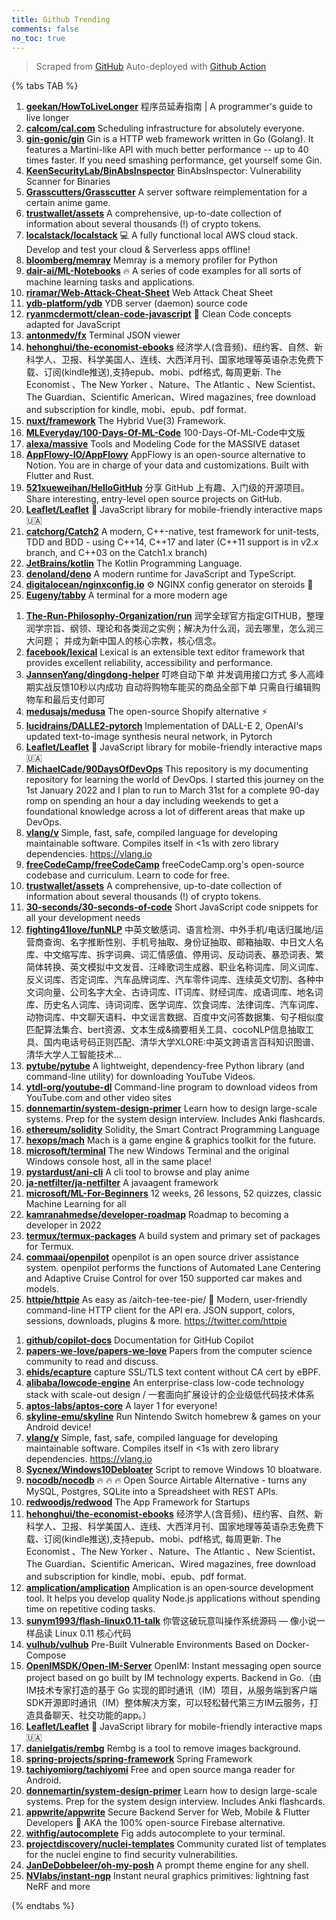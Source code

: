 ```yaml
---
title: Github Trending
comments: false
no_toc: true
---
```


> Scraped from [GitHub](https://github.com/trending)
Auto-deployed with [Github Action](https://docs.github.com/en/actions)

{% tabs TAB %}
<!-- tab Daily -->
1. [**geekan/HowToLiveLonger**](https://github.com/geekan/HowToLiveLonger)
程序员延寿指南 | A programmer's guide to live longer
2. [**calcom/cal.com**](https://github.com/calcom/cal.com)
Scheduling infrastructure for absolutely everyone.
3. [**gin-gonic/gin**](https://github.com/gin-gonic/gin)
Gin is a HTTP web framework written in Go (Golang). It features a Martini-like API with much better performance -- up to 40 times faster. If you need smashing performance, get yourself some Gin.
4. [**KeenSecurityLab/BinAbsInspector**](https://github.com/KeenSecurityLab/BinAbsInspector)
BinAbsInspector: Vulnerability Scanner for Binaries
5. [**Grasscutters/Grasscutter**](https://github.com/Grasscutters/Grasscutter)
A server software reimplementation for a certain anime game.
6. [**trustwallet/assets**](https://github.com/trustwallet/assets)
A comprehensive, up-to-date collection of information about several thousands (!) of crypto tokens.
7. [**localstack/localstack**](https://github.com/localstack/localstack)
💻 A fully functional local AWS cloud stack. Develop and test your cloud & Serverless apps offline!
8. [**bloomberg/memray**](https://github.com/bloomberg/memray)
Memray is a memory profiler for Python
9. [**dair-ai/ML-Notebooks**](https://github.com/dair-ai/ML-Notebooks)
🔥 A series of code examples for all sorts of machine learning tasks and applications.
10. [**riramar/Web-Attack-Cheat-Sheet**](https://github.com/riramar/Web-Attack-Cheat-Sheet)
Web Attack Cheat Sheet
11. [**ydb-platform/ydb**](https://github.com/ydb-platform/ydb)
YDB server (daemon) source code
12. [**ryanmcdermott/clean-code-javascript**](https://github.com/ryanmcdermott/clean-code-javascript)
🛁 Clean Code concepts adapted for JavaScript
13. [**antonmedv/fx**](https://github.com/antonmedv/fx)
Terminal JSON viewer
14. [**hehonghui/the-economist-ebooks**](https://github.com/hehonghui/the-economist-ebooks)
经济学人(含音频)、纽约客、自然、新科学人、卫报、科学美国人、连线、大西洋月刊、国家地理等英语杂志免费下载、订阅(kindle推送),支持epub、mobi、pdf格式, 每周更新. The Economist 、The New Yorker 、Nature、The Atlantic 、New Scientist、The Guardian、Scientific American、Wired magazines, free download and subscription for kindle, mobi、epub、pdf format.
15. [**nuxt/framework**](https://github.com/nuxt/framework)
The Hybrid Vue(3) Framework.
16. [**MLEveryday/100-Days-Of-ML-Code**](https://github.com/MLEveryday/100-Days-Of-ML-Code)
100-Days-Of-ML-Code中文版
17. [**alexa/massive**](https://github.com/alexa/massive)
Tools and Modeling Code for the MASSIVE dataset
18. [**AppFlowy-IO/AppFlowy**](https://github.com/AppFlowy-IO/AppFlowy)
AppFlowy is an open-source alternative to Notion. You are in charge of your data and customizations. Built with Flutter and Rust.
19. [**521xueweihan/HelloGitHub**](https://github.com/521xueweihan/HelloGitHub)
分享 GitHub 上有趣、入门级的开源项目。Share interesting, entry-level open source projects on GitHub.
20. [**Leaflet/Leaflet**](https://github.com/Leaflet/Leaflet)
🍃 JavaScript library for mobile-friendly interactive maps 🇺🇦
21. [**catchorg/Catch2**](https://github.com/catchorg/Catch2)
A modern, C++-native, test framework for unit-tests, TDD and BDD - using C++14, C++17 and later (C++11 support is in v2.x branch, and C++03 on the Catch1.x branch)
22. [**JetBrains/kotlin**](https://github.com/JetBrains/kotlin)
The Kotlin Programming Language.
23. [**denoland/deno**](https://github.com/denoland/deno)
A modern runtime for JavaScript and TypeScript.
24. [**digitalocean/nginxconfig.io**](https://github.com/digitalocean/nginxconfig.io)
⚙️ NGINX config generator on steroids 💉
25. [**Eugeny/tabby**](https://github.com/Eugeny/tabby)
A terminal for a more modern age
<!-- endtab -->
<!-- tab Weekly -->
1. [**The-Run-Philosophy-Organization/run**](https://github.com/The-Run-Philosophy-Organization/run)
润学全球官方指定GITHUB，整理润学宗旨、纲领、理论和各类润之实例；解决为什么润，润去哪里，怎么润三大问题； 并成为新中国人的核心宗教，核心信念。
2. [**facebook/lexical**](https://github.com/facebook/lexical)
Lexical is an extensible text editor framework that provides excellent reliability, accessibility and performance.
3. [**JannsenYang/dingdong-helper**](https://github.com/JannsenYang/dingdong-helper)
叮咚自动下单 并发调用接口方式 多人高峰期实战反馈10秒以内成功 自动将购物车能买的商品全部下单 只需自行编辑购物车和最后支付即可
4. [**medusajs/medusa**](https://github.com/medusajs/medusa)
The open-source Shopify alternative ⚡️
5. [**lucidrains/DALLE2-pytorch**](https://github.com/lucidrains/DALLE2-pytorch)
Implementation of DALL-E 2, OpenAI's updated text-to-image synthesis neural network, in Pytorch
6. [**Leaflet/Leaflet**](https://github.com/Leaflet/Leaflet)
🍃 JavaScript library for mobile-friendly interactive maps 🇺🇦
7. [**MichaelCade/90DaysOfDevOps**](https://github.com/MichaelCade/90DaysOfDevOps)
This repository is my documenting repository for learning the world of DevOps. I started this journey on the 1st January 2022 and I plan to run to March 31st for a complete 90-day romp on spending an hour a day including weekends to get a foundational knowledge across a lot of different areas that make up DevOps.
8. [**vlang/v**](https://github.com/vlang/v)
Simple, fast, safe, compiled language for developing maintainable software. Compiles itself in <1s with zero library dependencies. https://vlang.io
9. [**freeCodeCamp/freeCodeCamp**](https://github.com/freeCodeCamp/freeCodeCamp)
freeCodeCamp.org's open-source codebase and curriculum. Learn to code for free.
10. [**trustwallet/assets**](https://github.com/trustwallet/assets)
A comprehensive, up-to-date collection of information about several thousands (!) of crypto tokens.
11. [**30-seconds/30-seconds-of-code**](https://github.com/30-seconds/30-seconds-of-code)
Short JavaScript code snippets for all your development needs
12. [**fighting41love/funNLP**](https://github.com/fighting41love/funNLP)
中英文敏感词、语言检测、中外手机/电话归属地/运营商查询、名字推断性别、手机号抽取、身份证抽取、邮箱抽取、中日文人名库、中文缩写库、拆字词典、词汇情感值、停用词、反动词表、暴恐词表、繁简体转换、英文模拟中文发音、汪峰歌词生成器、职业名称词库、同义词库、反义词库、否定词库、汽车品牌词库、汽车零件词库、连续英文切割、各种中文词向量、公司名字大全、古诗词库、IT词库、财经词库、成语词库、地名词库、历史名人词库、诗词词库、医学词库、饮食词库、法律词库、汽车词库、动物词库、中文聊天语料、中文谣言数据、百度中文问答数据集、句子相似度匹配算法集合、bert资源、文本生成&摘要相关工具、cocoNLP信息抽取工具、国内电话号码正则匹配、清华大学XLORE:中英文跨语言百科知识图谱、清华大学人工智能技术…
13. [**pytube/pytube**](https://github.com/pytube/pytube)
A lightweight, dependency-free Python library (and command-line utility) for downloading YouTube Videos.
14. [**ytdl-org/youtube-dl**](https://github.com/ytdl-org/youtube-dl)
Command-line program to download videos from YouTube.com and other video sites
15. [**donnemartin/system-design-primer**](https://github.com/donnemartin/system-design-primer)
Learn how to design large-scale systems. Prep for the system design interview. Includes Anki flashcards.
16. [**ethereum/solidity**](https://github.com/ethereum/solidity)
Solidity, the Smart Contract Programming Language
17. [**hexops/mach**](https://github.com/hexops/mach)
Mach is a game engine & graphics toolkit for the future.
18. [**microsoft/terminal**](https://github.com/microsoft/terminal)
The new Windows Terminal and the original Windows console host, all in the same place!
19. [**pystardust/ani-cli**](https://github.com/pystardust/ani-cli)
A cli tool to browse and play anime
20. [**ja-netfilter/ja-netfilter**](https://github.com/ja-netfilter/ja-netfilter)
A javaagent framework
21. [**microsoft/ML-For-Beginners**](https://github.com/microsoft/ML-For-Beginners)
12 weeks, 26 lessons, 52 quizzes, classic Machine Learning for all
22. [**kamranahmedse/developer-roadmap**](https://github.com/kamranahmedse/developer-roadmap)
Roadmap to becoming a developer in 2022
23. [**termux/termux-packages**](https://github.com/termux/termux-packages)
A build system and primary set of packages for Termux.
24. [**commaai/openpilot**](https://github.com/commaai/openpilot)
openpilot is an open source driver assistance system. openpilot performs the functions of Automated Lane Centering and Adaptive Cruise Control for over 150 supported car makes and models.
25. [**httpie/httpie**](https://github.com/httpie/httpie)
As easy as /aitch-tee-tee-pie/ 🥧 Modern, user-friendly command-line HTTP client for the API era. JSON support, colors, sessions, downloads, plugins & more. https://twitter.com/httpie
<!-- endtab -->
<!-- tab Monthly -->
1. [**github/copilot-docs**](https://github.com/github/copilot-docs)
Documentation for GitHub Copilot
2. [**papers-we-love/papers-we-love**](https://github.com/papers-we-love/papers-we-love)
Papers from the computer science community to read and discuss.
3. [**ehids/ecapture**](https://github.com/ehids/ecapture)
capture SSL/TLS text content without CA cert by eBPF.
4. [**alibaba/lowcode-engine**](https://github.com/alibaba/lowcode-engine)
An enterprise-class low-code technology stack with scale-out design / 一套面向扩展设计的企业级低代码技术体系
5. [**aptos-labs/aptos-core**](https://github.com/aptos-labs/aptos-core)
A layer 1 for everyone!
6. [**skyline-emu/skyline**](https://github.com/skyline-emu/skyline)
Run Nintendo Switch homebrew & games on your Android device!
7. [**vlang/v**](https://github.com/vlang/v)
Simple, fast, safe, compiled language for developing maintainable software. Compiles itself in <1s with zero library dependencies. https://vlang.io
8. [**Sycnex/Windows10Debloater**](https://github.com/Sycnex/Windows10Debloater)
Script to remove Windows 10 bloatware.
9. [**nocodb/nocodb**](https://github.com/nocodb/nocodb)
🔥 🔥 🔥 Open Source Airtable Alternative - turns any MySQL, Postgres, SQLite into a Spreadsheet with REST APIs.
10. [**redwoodjs/redwood**](https://github.com/redwoodjs/redwood)
The App Framework for Startups
11. [**hehonghui/the-economist-ebooks**](https://github.com/hehonghui/the-economist-ebooks)
经济学人(含音频)、纽约客、自然、新科学人、卫报、科学美国人、连线、大西洋月刊、国家地理等英语杂志免费下载、订阅(kindle推送),支持epub、mobi、pdf格式, 每周更新. The Economist 、The New Yorker 、Nature、The Atlantic 、New Scientist、The Guardian、Scientific American、Wired magazines, free download and subscription for kindle, mobi、epub、pdf format.
12. [**amplication/amplication**](https://github.com/amplication/amplication)
Amplication is an open‑source development tool. It helps you develop quality Node.js applications without spending time on repetitive coding tasks.
13. [**sunym1993/flash-linux0.11-talk**](https://github.com/sunym1993/flash-linux0.11-talk)
你管这破玩意叫操作系统源码 — 像小说一样品读 Linux 0.11 核心代码
14. [**vulhub/vulhub**](https://github.com/vulhub/vulhub)
Pre-Built Vulnerable Environments Based on Docker-Compose
15. [**OpenIMSDK/Open-IM-Server**](https://github.com/OpenIMSDK/Open-IM-Server)
OpenIM: Instant messaging open source project based on go built by IM technology experts. Backend in Go.（由IM技术专家打造的基于 Go 实现的即时通讯（IM）项目，从服务端到客户端SDK开源即时通讯（IM）整体解决方案，可以轻松替代第三方IM云服务，打造具备聊天、社交功能的app。）
16. [**Leaflet/Leaflet**](https://github.com/Leaflet/Leaflet)
🍃 JavaScript library for mobile-friendly interactive maps 🇺🇦
17. [**danielgatis/rembg**](https://github.com/danielgatis/rembg)
Rembg is a tool to remove images background.
18. [**spring-projects/spring-framework**](https://github.com/spring-projects/spring-framework)
Spring Framework
19. [**tachiyomiorg/tachiyomi**](https://github.com/tachiyomiorg/tachiyomi)
Free and open source manga reader for Android.
20. [**donnemartin/system-design-primer**](https://github.com/donnemartin/system-design-primer)
Learn how to design large-scale systems. Prep for the system design interview. Includes Anki flashcards.
21. [**appwrite/appwrite**](https://github.com/appwrite/appwrite)
Secure Backend Server for Web, Mobile & Flutter Developers 🚀 AKA the 100% open-source Firebase alternative.
22. [**withfig/autocomplete**](https://github.com/withfig/autocomplete)
Fig adds autocomplete to your terminal.
23. [**projectdiscovery/nuclei-templates**](https://github.com/projectdiscovery/nuclei-templates)
Community curated list of templates for the nuclei engine to find security vulnerabilities.
24. [**JanDeDobbeleer/oh-my-posh**](https://github.com/JanDeDobbeleer/oh-my-posh)
A prompt theme engine for any shell.
25. [**NVlabs/instant-ngp**](https://github.com/NVlabs/instant-ngp)
Instant neural graphics primitives: lightning fast NeRF and more
<!-- endtab -->
{% endtabs %}
